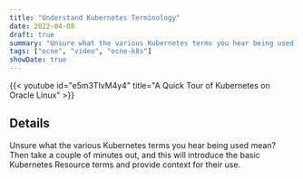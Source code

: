 ```yaml
---
title: "Understand Kubernetes Terminology"
date: 2022-04-08
draft: true
summary: "Unsure what the various Kubernetes terms you hear being used mean?  Then take a couple of minutes out, and this will introduce the basic Kubernetes Resource terms and provide context for their use."
tags: ["ocne", "video", "ocne-k8s"]
showDate: true
---
```


{{< youtube id="e5m3TlvM4y4" title="A Quick Tour of Kubernetes on Oracle Linux" >}}

## Details

Unsure what the various Kubernetes terms you hear being used mean?  Then take a couple of minutes out, and this will introduce the basic Kubernetes Resource terms and provide context for their use.
